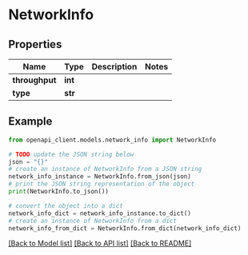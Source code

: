 # NetworkInfo


## Properties

Name | Type | Description | Notes
------------ | ------------- | ------------- | -------------
**throughput** | **int** |  | 
**type** | **str** |  | 

## Example

```python
from openapi_client.models.network_info import NetworkInfo

# TODO update the JSON string below
json = "{}"
# create an instance of NetworkInfo from a JSON string
network_info_instance = NetworkInfo.from_json(json)
# print the JSON string representation of the object
print(NetworkInfo.to_json())

# convert the object into a dict
network_info_dict = network_info_instance.to_dict()
# create an instance of NetworkInfo from a dict
network_info_from_dict = NetworkInfo.from_dict(network_info_dict)
```
[[Back to Model list]](../README.md#documentation-for-models) [[Back to API list]](../README.md#documentation-for-api-endpoints) [[Back to README]](../README.md)


